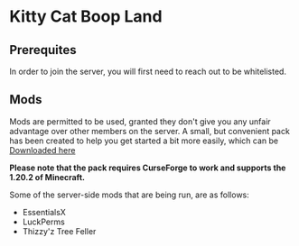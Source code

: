 # Kitty Cat Boop Land
## Prerequites
In order to join the server, you will first need to reach out to be whitelisted.

## Mods
Mods are permitted to be used, granted they don't give you any unfair advantage over other members on the server.
A small, but convenient pack has been created to help you get started a bit more easily, which can be [Downloaded here](https://github.com/ScruffyBunnyNL/KittyCatBoopLand/blob/main/KittyCatBoopLand%201.0.0.zip)

**Please note that the pack requires CurseForge to work and supports the 1.20.2 of Minecraft.**

Some of the server-side mods that are being run, are as follows:
* EssentialsX
* LuckPerms
* Thizzy'z Tree Feller
